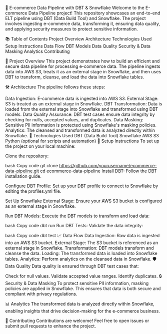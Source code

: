 🚀 E-commerce Data Pipeline with DBT & Snowflake
Welcome to the E-commerce Data Pipeline project! This repository showcases an end-to-end ELT pipeline using DBT (Data Build Tool) and Snowflake. The project involves ingesting e-commerce data, transforming it, ensuring data quality, and applying security measures to protect sensitive information.

📚 Table of Contents
Project Overview
Architecture
Technologies Used
Setup Instructions
Data Flow
DBT Models
Data Quality
Security & Data Masking
Analytics
Contributing

📝 Project Overview
This project demonstrates how to build an efficient and secure data pipeline for processing e-commerce data. The pipeline ingests data into AWS S3, treats it as an external stage in Snowflake, and then uses DBT to transform, cleanse, and load the data into Snowflake tables.

🛠️ Architecture
The pipeline follows these steps:

Data Ingestion: E-commerce data is ingested into AWS S3.
External Stage: S3 is treated as an external stage in Snowflake.
DBT Transformation: Data is loaded from the external stage into Snowflake and transformed using DBT models.
Data Quality Assurance: DBT test cases ensure data integrity by checking for nulls, accepted values, and duplicates.
Data Masking: Sensitive PII information is protected using Snowflake's masking policies.
Analytics: The cleansed and transformed data is analyzed directly within Snowflake.
🧰 Technologies Used
DBT (Data Build Tool)
Snowflake
AWS S3
Python (optional for scripts and automation)
🚀 Setup Instructions
To set up the project on your local machine:

Clone the repository:

bash
Copy code
git clone https://github.com/yourusername/ecommerce-data-pipeline.git
cd ecommerce-data-pipeline
Install DBT:
Follow the DBT installation guide.

Configure DBT Profile:
Set up your DBT profile to connect to Snowflake by editing the profiles.yml file.

Set Up Snowflake External Stage:
Ensure your AWS S3 bucket is configured as an external stage in Snowflake.

Run DBT Models:
Execute the DBT models to transform and load data:

bash
Copy code
dbt run
Run DBT Tests:
Validate the data integrity:

bash
Copy code
dbt test
📈 Data Flow
Data Ingestion: Raw data is ingested into an AWS S3 bucket.
External Stage: The S3 bucket is referenced as an external stage in Snowflake.
Transformation: DBT models transform and cleanse the data.
Loading: The transformed data is loaded into Snowflake tables.
Analytics: Perform analytics on the cleansed data in Snowflake.
🛡️ Data Quality
Data quality is ensured through DBT test cases that:

Check for null values.
Validate accepted value ranges.
Identify duplicates.
🔒 Security & Data Masking
To protect sensitive PII information, masking policies are applied in Snowflake. This ensures that data is both secure and compliant with privacy regulations.

📊 Analytics
The transformed data is analyzed directly within Snowflake, enabling insights that drive decision-making for the e-commerce business.

🤝 Contributing
Contributions are welcome! Feel free to open issues or submit pull requests to enhance the project.
